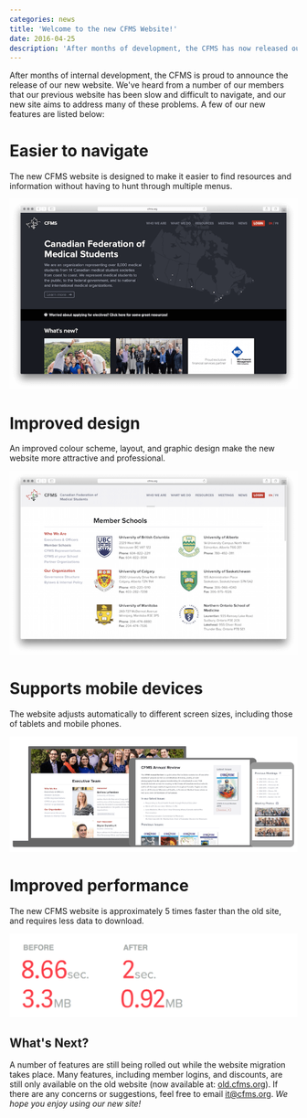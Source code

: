 ```yaml
---
categories: news
title: 'Welcome to the new CFMS Website!'
date: 2016-04-25
description: 'After months of development, the CFMS has now released our new website! See some of the new features.'
---
```


After months of internal development, the CFMS is proud to announce the release of our new website. We've heard from a number of our members that our previous website has been slow and difficult to navigate, and our new site aims to address many of these problems. A few of our new features are listed below:

# **Easier to navigate**
The new CFMS website is designed to make it easier to find resources and information without having to hunt through multiple menus.

<img src="/images/news-images/preview1.png">

# **Improved design**
An improved colour scheme, layout, and graphic design make the new website more attractive and professional.

<img src="/images/news-images/preview2.png">

# **Supports mobile devices**
The website adjusts automatically to different screen sizes, including those of tablets and mobile phones.

<img src="/images/news-images/preview3.png">

# **Improved performance**
The new CFMS website is approximately 5 times faster than the old site, and requires less data to download.

<img src="/images/news-images/preview4.png">

## **What's Next?**
A number of features are still being rolled out while the website migration takes place. Many features, including member logins, and discounts, are still only available on the old website (now available at: [old.cfms.org](http://old.cfms.org)). If there are any concerns or suggestions, feel free to email [it@cfms.org](mailto:it@cfms.org). *We hope you enjoy using our new site!*

